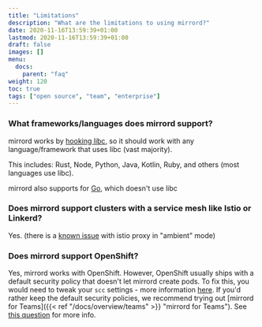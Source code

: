```yaml
---
title: "Limitations"
description: "What are the limitations to using mirrord?"
date: 2020-11-16T13:59:39+01:00
lastmod: 2020-11-16T13:59:39+01:00
draft: false
images: []
menu:
  docs:
    parent: "faq"
weight: 120
toc: true
tags: ["open source", "team", "enterprise"]
---
```


### What frameworks/languages does mirrord support?

mirrord works by [hooking libc](https://metalbear.co/blog/mirrord-internals-hooking-libc-functions-in-rust-and-fixing-bugs/), so it should work with any language/framework that uses libc (vast majority).

This includes: Rust, Node, Python, Java, Kotlin, Ruby, and others (most languages use libc).

mirrord also supports for [Go](https://metalbear.co/blog/hooking-go-from-rust-hitchhikers-guide-to-the-go-laxy/), which doesn't use libc

### Does mirrord support clusters with a service mesh like Istio or Linkerd?

Yes. (there is a [known issue](https://github.com/metalbear-co/mirrord/issues/2456) with istio proxy in "ambient" mode)

### Does mirrord support OpenShift?

Yes, mirrord works with OpenShift. However, OpenShift usually ships with a default security policy that doesn't let mirrord create pods.
To fix this, you would need to tweak your `scc` settings - more information [here](https://docs.openshift.com/container-platform/3.11/admin_guide/manage_scc.html).
If you'd rather keep the default security policies, we recommend trying out [mirrord for Teams]({{< ref "/docs/overview/teams" >}} "mirrord for Teams"). See [this question](#what-if-i-cant-create-containers-with-the-capabilities-mirrord-requires-in-my-cluster) for more info.